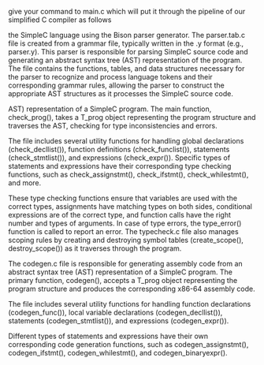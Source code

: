 give your command to main.c which will put it through the pipeline of our simplified C compiler as follows

the SimpleC language using the Bison parser generator. The parser.tab.c file is created from a grammar file, typically written in the .y format (e.g., parser.y). This parser is responsible for parsing SimpleC source code and generating an abstract syntax tree (AST) representation of the program. The file contains the functions, tables, and data structures necessary for the parser to recognize and process language tokens and their corresponding grammar rules, allowing the parser to construct the appropriate AST structures as it processes the SimpleC source code.

AST) representation of a SimpleC program. The main function, check_prog(), takes a T_prog object representing the program structure and traverses the AST, checking for type inconsistencies and errors.

The file includes several utility functions for handling global declarations (check_decllist()), function definitions (check_funclist()), statements (check_stmtlist()), and expressions (check_expr()). Specific types of statements and expressions have their corresponding type checking functions, such as check_assignstmt(), check_ifstmt(), check_whilestmt(), and more.

These type checking functions ensure that variables are used with the correct types, assignments have matching types on both sides, conditional expressions are of the correct type, and function calls have the right number and types of arguments. In case of type errors, the type_error() function is called to report an error. The typecheck.c file also manages scoping rules by creating and destroying symbol tables (create_scope(), destroy_scope()) as it traverses through the program.

The codegen.c file is responsible for generating assembly code from an abstract syntax tree (AST) representation of a SimpleC program. The primary function, codegen(), accepts a T_prog object representing the program structure and produces the corresponding x86-64 assembly code.

The file includes several utility functions for handling function declarations (codegen_func()), local variable declarations (codegen_decllist()), statements (codegen_stmtlist()), and expressions (codegen_expr()).

Different types of statements and expressions have their own corresponding code generation functions, such as codegen_assignstmt(), codegen_ifstmt(), codegen_whilestmt(), and codegen_binaryexpr().
